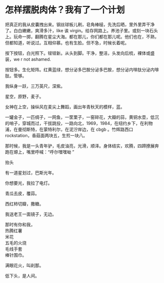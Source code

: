 # 怎样摆脱肉体？我有了一个计划

把真正的我从皮囊拽出来。钢丝球板儿刷，皂角棒槌，先洗后晒，里外里弄干净了。白白嫩嫩，爽滑多汁，like 诶 virgin。给存网路上。养池子里。或刻一块石头上。玩命一掷，翻腾在星尘大海。都在那儿，你们都在那儿呢。他们也在，不熟，但都知道，听说过。互相仰慕。也有生脸。但不急，时候长着呢。

按下按钮，白光照下。锃锃新。从头到脚。干净，整洁，头发向后梳，裸体或盛装，we r not ashamed.

按钮多。生化矩阵。红黄蓝绿，想分泌多巴胺分泌多巴胺，想分泌内啡肽分泌内啡肽。管够。

我纵身一跃，三万英尺，深紫。

星空，原野，麦子。

女神在上空，操纵风在麦尖上舞蹈，画出年青秋天的模样，蓝。

一罐金子，一匹绸子，一网鱼，一筐栗子，一窑碎花，大瓣的蒜，黄铜水壶，低沉的哨子，穿城而过，干拔跳投，一路向北，1969，1984，在纽约乡下，在利物浦，在曼彻斯特，在蒙特利尔，在泥泞岸边，在 cbgb 。竹辉路西口 rockstation，香菇面两块五，生煎一块八。

那时候，我是一头青年驴，毛皮油亮，光滑，顺泽。身体结实，欢腾，四蹄撩展奔跑在塬上，嘴里呼喊：“呼尔嘿嘿呦 ”

抬头

有一道星划过，巴斯光年。

你想要光，我拉了电灯。

青瓜去皮，覆蒜。

西红柿切瓣，撒糖。

我送老王一面镜子，无边。

那时有你和我，  
热腾红薯  
米花  
五毛的火烧  
毛线手套  
棒针围巾。

满眼花火，叫刹那。

低下头，是人间。



